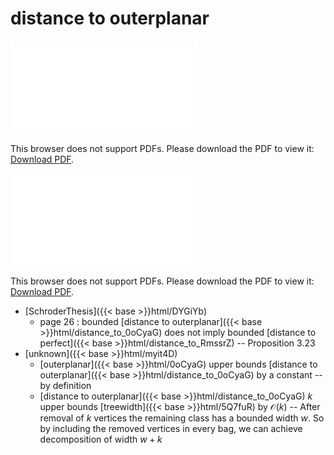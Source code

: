# distance to outerplanar




<object data="../local_distance_to_0oCyaG.pdf" type="application/pdf" width="100%" height="480px"><embed src="../local_distance_to_0oCyaG.pdf"><p>This browser does not support PDFs. Please download the PDF to view it: <a href="../local_distance_to_0oCyaG.pdf">Download PDF</a>.</p></embed></object>


<object data="../inclusions_distance_to_0oCyaG.pdf" type="application/pdf" width="100%" height="480px"><embed src="../inclusions_distance_to_0oCyaG.pdf"><p>This browser does not support PDFs. Please download the PDF to view it: <a href="../inclusions_distance_to_0oCyaG.pdf">Download PDF</a>.</p></embed></object>

*  [SchroderThesis]({{< base >}}html/DYGiYb)
    * page 26 : bounded [distance to outerplanar]({{< base >}}html/distance_to_0oCyaG) does not imply bounded [distance to perfect]({{< base >}}html/distance_to_RmssrZ) -- Proposition 3.23
*  [unknown]({{< base >}}html/myit4D)
    * [outerplanar]({{< base >}}html/0oCyaG) upper bounds [distance to outerplanar]({{< base >}}html/distance_to_0oCyaG) by a constant -- by definition
    * [distance to outerplanar]({{< base >}}html/distance_to_0oCyaG) $k$ upper bounds [treewidth]({{< base >}}html/5Q7fuR) by $\mathcal O(k)$ -- After removal of $k$ vertices the remaining class has a bounded width $w$. So by including the removed vertices in every bag, we can achieve decomposition of width $w+k$